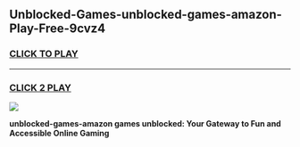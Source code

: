 
## Unblocked-Games-unblocked-games-amazon-Play-Free-9cvz4
<h3>
<a href="https://premium76.site?title=unblocked-games-amazon&ref=09A">CLICK TO PLAY</a></h3>
<hr>

<h3>
<a href="https://premium76.site?title=unblocked-games-amazon&ref=09A">CLICK 2 PLAY</a>
  
</h3>

<a href="https://premium76.site?title=unblocked-games-amazon&ref=09A"><img src="https://clearcache.store/games.png"></a>


**unblocked-games-amazon games unblocked: Your Gateway to Fun and Accessible Online Gaming**
